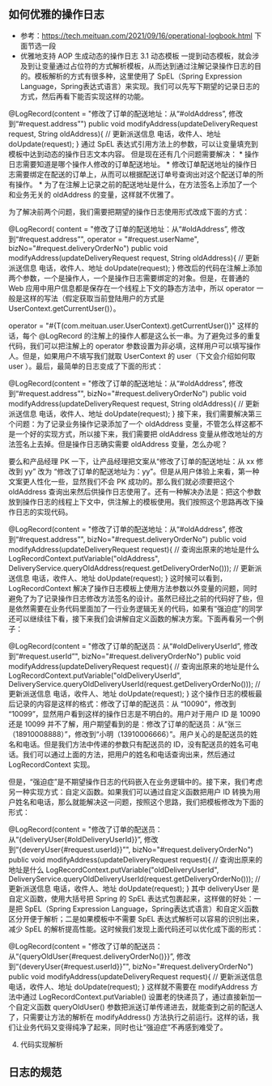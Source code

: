 ## 如何优雅的操作日志
- 参考：https://tech.meituan.com/2021/09/16/operational-logbook.html 下面节选一段
-  优雅地支持 AOP 生成动态的操作日志
3.1 动态模板
一提到动态模板，就会涉及到让变量通过占位符的方式解析模板，从而达到通过注解记录操作日志的目的。模板解析的方式有很多种，这里使用了 SpEL（Spring Expression Language，Spring表达式语言）来实现。我们可以先写下期望的记录日志的方式，然后再看下能否实现这样的功能。

@LogRecord(content = "修改了订单的配送地址：从“#oldAddress”, 修改到“#request.address”")
public void modifyAddress(updateDeliveryRequest request, String oldAddress){
    // 更新派送信息 电话，收件人、地址
    doUpdate(request);
}
通过 SpEL 表达式引用方法上的参数，可以让变量填充到模板中达到动态的操作日志文本内容。 但是现在还有几个问题需要解决： * 操作日志需要知道是哪个操作人修改的订单配送地址。 * 修改订单配送地址的操作日志需要绑定在配送的订单上，从而可以根据配送订单号查询出对这个配送订单的所有操作。 * 为了在注解上记录之前的配送地址是什么，在方法签名上添加了一个和业务无关的 oldAddress 的变量，这样就不优雅了。

为了解决前两个问题，我们需要把期望的操作日志使用形式改成下面的方式：

@LogRecord(
     content = "修改了订单的配送地址：从“#oldAddress”, 修改到“#request.address”",
     operator = "#request.userName", bizNo="#request.deliveryOrderNo")
public void modifyAddress(updateDeliveryRequest request, String oldAddress){
    // 更新派送信息 电话，收件人、地址
    doUpdate(request);
}
修改后的代码在注解上添加两个参数，一个是操作人，一个是操作日志需要绑定的对象。但是，在普通的 Web 应用中用户信息都是保存在一个线程上下文的静态方法中，所以 operator 一般是这样的写法（假定获取当前登陆用户的方式是 UserContext.getCurrentUser()）。

operator = "#{T(com.meituan.user.UserContext).getCurrentUser()}"
这样的话，每个 @LogRecord 的注解上的操作人都是这么长一串。为了避免过多的重复代码，我们可以把注解上的 operator 参数设置为非必填，这样用户可以填写操作人。但是，如果用户不填写我们就取 UserContext 的 user（下文会介绍如何取 user ）。最后，最简单的日志变成了下面的形式：

@LogRecord(content = "修改了订单的配送地址：从“#oldAddress”, 修改到“#request.address”", 
           bizNo="#request.deliveryOrderNo")
public void modifyAddress(updateDeliveryRequest request, String oldAddress){
    // 更新派送信息 电话，收件人、地址
    doUpdate(request);
}
接下来，我们需要解决第三个问题：为了记录业务操作记录添加了一个 oldAddress 变量，不管怎么样这都不是一个好的实现方式，所以接下来，我们需要把 oldAddress 变量从修改地址的方法签名上去掉。但是操作日志确实需要 oldAddress 变量，怎么办呢？

要么和产品经理 PK 一下，让产品经理把文案从“修改了订单的配送地址：从 xx 修改到 yy” 改为 “修改了订单的配送地址为：yy”。但是从用户体验上来看，第一种文案更人性化一些，显然我们不会 PK 成功的。那么我们就必须要把这个 oldAddress 查询出来然后供操作日志使用了。还有一种解决办法是：把这个参数放到操作日志的线程上下文中，供注解上的模板使用。我们按照这个思路再改下操作日志的实现代码。

@LogRecord(content = "修改了订单的配送地址：从“#oldAddress”, 修改到“#request.address”",
        bizNo="#request.deliveryOrderNo")
public void modifyAddress(updateDeliveryRequest request){
    // 查询出原来的地址是什么
    LogRecordContext.putVariable("oldAddress", DeliveryService.queryOldAddress(request.getDeliveryOrderNo()));
    // 更新派送信息 电话，收件人、地址
    doUpdate(request);
}
这时候可以看到，LogRecordContext 解决了操作日志模板上使用方法参数以外变量的问题，同时避免了为了记录操作日志修改方法签名的设计。虽然已经比之前的代码好了些，但是依然需要在业务代码里面加了一行业务逻辑无关的代码，如果有“强迫症”的同学还可以继续往下看，接下来我们会讲解自定义函数的解决方案。下面再看另一个例子：

@LogRecord(content = "修改了订单的配送员：从“#oldDeliveryUserId”, 修改到“#request.userId”",
        bizNo="#request.deliveryOrderNo")
public void modifyAddress(updateDeliveryRequest request){
    // 查询出原来的地址是什么
    LogRecordContext.putVariable("oldDeliveryUserId", DeliveryService.queryOldDeliveryUserId(request.getDeliveryOrderNo()));
    // 更新派送信息 电话，收件人、地址
    doUpdate(request);
}
这个操作日志的模板最后记录的内容是这样的格式：修改了订单的配送员：从 “10090”，修改到 “10099”，显然用户看到这样的操作日志是不明白的。用户对于用户 ID 是 10090 还是 10099 并不了解，用户期望看到的是：修改了订单的配送员：从“张三（18910008888）”，修改到“小明（13910006666）”。用户关心的是配送员的姓名和电话。但是我们方法中传递的参数只有配送员的 ID，没有配送员的姓名可电话。我们可以通过上面的方法，把用户的姓名和电话查询出来，然后通过 LogRecordContext 实现。

但是，“强迫症”是不期望操作日志的代码嵌入在业务逻辑中的。接下来，我们考虑另一种实现方式：自定义函数。如果我们可以通过自定义函数把用户 ID 转换为用户姓名和电话，那么就能解决这一问题，按照这个思路，我们把模板修改为下面的形式：

@LogRecord(content = "修改了订单的配送员：从“{deliveryUser{#oldDeliveryUserId}}”, 修改到“{deveryUser{#request.userId}}”",
        bizNo="#request.deliveryOrderNo")
public void modifyAddress(updateDeliveryRequest request){
    // 查询出原来的地址是什么
    LogRecordContext.putVariable("oldDeliveryUserId", DeliveryService.queryOldDeliveryUserId(request.getDeliveryOrderNo()));
    // 更新派送信息 电话，收件人、地址
    doUpdate(request);
}
其中 deliveryUser 是自定义函数，使用大括号把 Spring 的 SpEL 表达式包裹起来，这样做的好处：一是把 SpEL（Spring Expression Language，Spring表达式语言）和自定义函数区分开便于解析；二是如果模板中不需要 SpEL 表达式解析可以容易的识别出来，减少 SpEL 的解析提高性能。这时候我们发现上面代码还可以优化成下面的形式：

@LogRecord(content = "修改了订单的配送员：从“{queryOldUser{#request.deliveryOrderNo()}}”, 修改到“{deveryUser{#request.userId}}”",
        bizNo="#request.deliveryOrderNo")
public void modifyAddress(updateDeliveryRequest request){
    // 更新派送信息 电话，收件人、地址
    doUpdate(request);
}
这样就不需要在 modifyAddress 方法中通过 LogRecordContext.putVariable() 设置老的快递员了，通过直接新加一个自定义函数 queryOldUser() 参数把派送订单传递进去，就能查到之前的配送人了，只需要让方法的解析在 modifyAddress() 方法执行之前运行。这样的话，我们让业务代码又变得纯净了起来，同时也让“强迫症”不再感到难受了。

4. 代码实现解析

## 日志的规范
